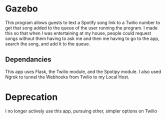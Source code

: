 # Gazebo
This program allows guests to text a Spotify song link to a Twilio number to get that song added to the queue of the user running the program. I made this so that when I was entertaining at my house, people could request songs without them having to ask me and then me having to go to the app, search the song, and add it to the queue.

## Dependancies
This app uses Flask, the Twilio module, and the Spotipy module.
I also used Ngrok to tunnel the Webhooks from Twilio to my Local Host.


# Deprecation
I no longer actively use this app, pursuing other, simpler options on Twilio
